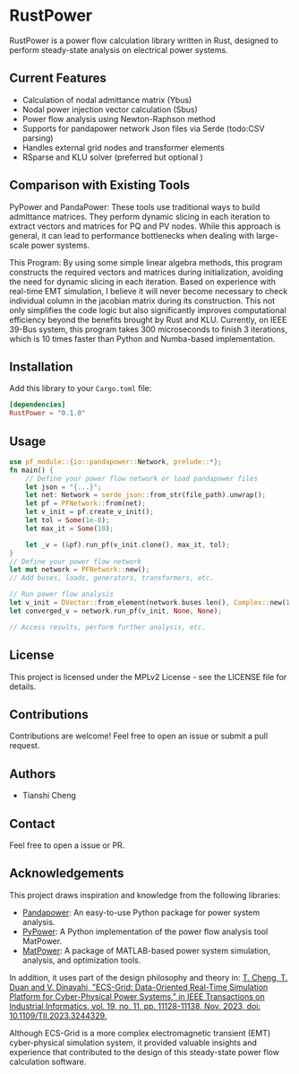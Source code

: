 # RustPower

RustPower is a power flow calculation library written in Rust, designed to perform steady-state analysis on electrical power systems.

## Current Features

- Calculation of nodal admittance matrix (Ybus)
- Nodal power injection vector calculation (Sbus)
- Power flow analysis using Newton-Raphson method
- Supports for pandapower network Json files via Serde (todo:CSV parsing)
- Handles external grid nodes and transformer elements
- RSparse and KLU solver (preferred but optional )

## Comparison with Existing Tools 

PyPower and PandaPower: These tools use traditional ways to build admittance matrices. They perform dynamic slicing in each iteration to extract vectors and matrices for PQ and PV nodes. While this approach is general, it can lead to performance bottlenecks when dealing with large-scale power systems.

This Program: By using some simple linear algebra methods, this program constructs the required vectors and matrices during initialization, avoiding the need for dynamic slicing in each iteration. Based on experience with real-time EMT simulation, I believe it will never become necessary to check individual column in the jacobian matrix during its construction. This not only simplifies the code logic but also significantly improves computational efficiency beyond the benefits brought by Rust and KLU.
Currently, on IEEE 39-Bus system, this program takes 300 microseconds to finish 3 iterations, which is 10 times faster than Python and Numba-based implementation.


## Installation

Add this library to your `Cargo.toml` file:

```toml
[dependencies]
RustPower = "0.1.0"
```

## Usage

```Rust
use pf_module::{io::pandapower::Network, prelude::*};
fn main() {
    // Define your power flow network or load pandapower files
    let json = "{...}";
    let net: Network = serde_json::from_str(file_path).unwrap();
    let pf = PFNetwork::from(net);
    let v_init = pf.create_v_init();
    let tol = Some(1e-8);
    let max_it = Some(10);

    let _v = (&pf).run_pf(v_init.clone(), max_it, tol);
}
// Define your power flow network
let mut network = PFNetwork::new();
// Add buses, loads, generators, transformers, etc.

// Run power flow analysis
let v_init = DVector::from_element(network.buses.len(), Complex::new(1.0, 0.0));
let converged_v = network.run_pf(v_init, None, None);

// Access results, perform further analysis, etc.
```

## License

This project is licensed under the MPLv2 License - see the LICENSE file for details.

## Contributions

Contributions are welcome! Feel free to open an issue or submit a pull request.

## Authors

- Tianshi Cheng
## Contact

Feel free to open a issue or PR.

## Acknowledgements

This project draws inspiration and knowledge from the following libraries:

- [Pandapower](https://github.com/e2nIEE/pandapower): An easy-to-use Python package for power system analysis.
- [PyPower](/https://github.com/rwl/PYPOWER): A Python implementation of the power flow analysis tool MatPower.
- [MatPower](https://matpower.org/): A package of MATLAB-based power system simulation, analysis, and optimization tools.

In addition, it uses part of the design philosophy and theory in:
[T. Cheng, T. Duan and V. Dinavahi, "ECS-Grid: Data-Oriented Real-Time Simulation Platform for Cyber-Physical Power Systems," in IEEE Transactions on Industrial Informatics, vol. 19, no. 11, pp. 11128-11138, Nov. 2023, doi: 10.1109/TII.2023.3244329.](https://era.library.ualberta.ca/items/5e45c2ff-9b92-41c7-b685-020110b77239)

Although ECS-Grid is a more complex electromagnetic transient (EMT) cyber-physical simulation system, it provided valuable insights and experience that contributed to the design of this steady-state power flow calculation software.
